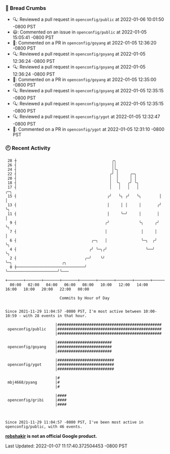 ### 🍞 Bread Crumbs

 * 🔍: Reviewed a pull request in  `openconfig/public` at 2022-01-06 10:01:50 -0800 PST
 * 😃: Commented on an issue in `openconfig/public` at 2022-01-05 15:05:41 -0800 PST
 * 💬: Commented on a PR in  `openconfig/goyang` at 2022-01-05 12:36:20 -0800 PST
 * 🔍: Reviewed a pull request in  `openconfig/goyang` at 2022-01-05 12:36:24 -0800 PST
 * 🔍: Reviewed a pull request in  `openconfig/goyang` at 2022-01-05 12:36:24 -0800 PST
 * 💬: Commented on a PR in  `openconfig/goyang` at 2022-01-05 12:35:00 -0800 PST
 * 🔍: Reviewed a pull request in  `openconfig/goyang` at 2022-01-05 12:35:15 -0800 PST
 * 🔍: Reviewed a pull request in  `openconfig/goyang` at 2022-01-05 12:35:15 -0800 PST
 * 🔍: Reviewed a pull request in  `openconfig/ygot` at 2022-01-05 12:32:47 -0800 PST
 * 💬: Commented on a PR in  `openconfig/ygot` at 2022-01-05 12:31:10 -0800 PST

### 🕘 Recent Activity
```
 28 ┼                                          ╭╮
 26 ┤                                          ││
 24 ┤                                          │╰╮
 22 ┤                                         ╭╯ │     ╭─╮
 20 ┤                                         │  │     │ │
 18 ┤                                         │  ╰╮   ╭╯ ╰╮
 17 ┤                                         │   │   │   │         ╭─╮
 15 ┤                                        ╭╯   ╰╮ ╭╯   ╰╮        │ │
 13 ┤                                        │     │ │     │       ╭╯ ╰╮
 11 ┤                                        │     ╰─╯     │       │   │
  9 ┤                                       ╭╯             ╰╮     ╭╯   ╰╮
  7 ┤                                       │               │     │     │
  6 ┤                                 ╭─╮   │               ╰─╮  ╭╯     ╰╮
  4 ┤                                ╭╯ ╰─╮╭╯                 ╰──╯       ╰╮
  2 ┤                              ╭─╯    ╰╯                              ╰─╮                      ╭╮
  0 ┼──────────────────────────────╯                                        ╰──────────────────────╯╰───
    +───────+───────+───────+───────+───────+───────+───────+───────+───────+───────+───────+───────+────
  00:00   02:00   04:00   06:00   08:00   10:00   12:00   14:00   16:00   18:00   20:00   22:00   00:00   

						Commits by Hour of Day


Since 2021-11-29 11:04:57 -0800 PST, I'm most active between 10:00-10:59 - with 28 events in that hour.

```



```
                      |##############################################
 openconfig/public    |##############################################
                      |##############################################

                      |########################
 openconfig/goyang    |########################
                      |########################

                      |#########################
 openconfig/ygot      |#########################
                      |#########################

                      |#
 mbj4668/pyang        |#
                      |#

                      |####
 openconfig/gribi     |####
                      |####



Since 2021-11-29 11:04:57 -0800 PST, I've been most active in openconfig/public, with 46 events.

```
**[robshakir](mailto:robjs@google.com) is not an official Google product.**  


Last Updated: 2022-01-07 11:17:40.372504453 -0800 PST
